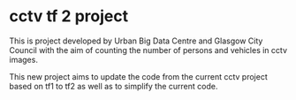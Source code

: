 # cctv tf 2 project

This is project developed by Urban Big Data Centre and Glasgow City Council with the aim of counting the number of persons and vehicles in cctv images. 

This new project aims to update the code from the current cctv project based on tf1 to tf2 as well as to simplify the current code.

